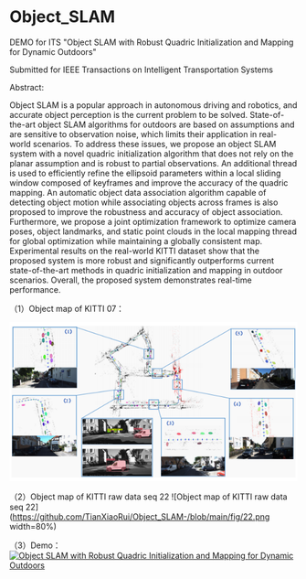 # Object_SLAM


DEMO for ITS "Object SLAM with Robust Quadric Initialization and Mapping for Dynamic Outdoors"


Submitted for IEEE Transactions on Intelligent Transportation Systems 

Abstract:


Object SLAM is a popular approach in autonomous driving and robotics, and accurate object perception is the current problem to be solved. State-of-the-art object SLAM algorithms for outdoors are based on assumptions and are sensitive to observation noise, which limits their application in real-world scenarios. 
To address these issues, we propose an object SLAM system with a novel quadric initialization algorithm that does not rely on the planar assumption and is robust to partial observations. An additional thread is used to efficiently refine the ellipsoid parameters within a local sliding window composed of keyframes and improve the accuracy of the quadric mapping. An automatic object data association algorithm capable of detecting object motion while associating objects across frames is also proposed to improve the robustness and accuracy of object association.  Furthermore, we propose a joint optimization framework to optimize camera poses, object landmarks, and static point clouds in the local mapping thread for global optimization while maintaining a globally consistent map.
Experimental results on the real-world KITTI dataset show that the proposed system is more robust and significantly outperforms current state-of-the-art methods in quadric initialization and mapping in outdoor scenarios. Overall, the proposed system demonstrates real-time performance.

（1）Object map of KITTI 07：


![Object map of KITTI 07](https://github.com/TianXiaoRui/Object_SLAM-/blob/main/fig/07.png)


（2）Object map of KITTI raw data seq 22
![Object map of KITTI raw data seq 22](https://github.com/TianXiaoRui/Object_SLAM-/blob/main/fig/22.png width=80%)


（3）Demo：
[![Object SLAM with Robust Quadric Initialization and Mapping for Dynamic Outdoors](https://res.cloudinary.com/marcomontalbano/image/upload/v1675908893/video_to_markdown/images/youtube--ghm2eYfhBDs-c05b58ac6eb4c4700831b2b3070cd403.jpg)](https://www.youtube.com/watch?v=ghm2eYfhBDs "Object SLAM with Robust Quadric Initialization and Mapping for Dynamic Outdoors")



